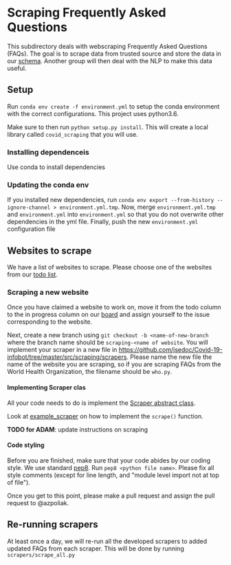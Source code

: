 # Scraping Frequently Asked Questions

This subdirectory deals with webscraping Frequently Asked Questions (FAQs). The goal is to scrape data from trusted source and store the data in our [schema](https://github.com/jsedoc/Covid-19-infobot/wiki/Schema-v0.1). Another group will then deal with the NLP to make this data useful.

## Setup

Run `conda env create -f environment.yml` to setup the conda environment with the correct configurations.
This project uses python3.6. 

Make sure to then run `python setup.py install`. This will create a local library called `covid_scraping` that you will use.

### Installing dependenceis

Use conda to install dependencies

### Updating the conda env

If you installed new dependencies, run `conda env export --from-history --ignore-channel > environment.yml.tmp`.
Now, merge `environment.yml.tmp` and `environment.yml` into `environment.yml` so that you do not overwrite other
dependencies in the yml file.
Finally, push the new `environment.yml` configuration file


## Websites to scrape

We have a list of websites to scrape. Please choose one of the websites from our [todo list](https://github.com/jsedoc/Covid-19-infobot/projects/3).

### Scraping a new website
Once you have claimed a website to work on, move it from the todo column to the in progress column on our [board](https://github.com/jsedoc/Covid-19-infobot/projects/3) and assign yourself to the issue corresponding to the website.

Next, create a new branch using
`git checkout -b <name-of-new-branch` where the branch name should be `scraping-<name of website`.
You will implement your scraper in a new file in https://github.com/jsedoc/Covid-19-infobot/tree/master/src/scraping/scrapers.
Please name the new file the name of the website you are scraping, so if you are scraping FAQs from the World Health Organization, the filename should be `who.py`. 

#### Implementing Scraper clas
All your code needs to do is implement the [Scraper abstract class](https://github.com/jsedoc/Covid-19-infobot/blob/2f427fa618873e7e2025bdb86bd8bfdaf2fd61b2/src/scraping/covid_scraping/scraper.py#L17-L31).

Look at [example_scraper](https://github.com/jsedoc/Covid-19-infobot/blob/master/src/scraping/scrapers/example_scraper.py) on how to implement the `scrape()` function.

**TODO for ADAM**: update instructions on scraping


#### Code styling
Before you are finished, make sure that your code abides by our coding style. We use standard [pep8](https://www.python.org/dev/peps/pep-0008/). Run `pep8 <python file name>`. Please fix all style comments (except for line length, and "module level import not at top of file").

Once you get to this point, please make a pull request and assign the pull request to @azpoliak.

## Re-running scrapers
At least once a day, we will re-run all the developed scrapers to added updated FAQs from each scraper.
This will be done by running `scrapers/scrape_all.py`
